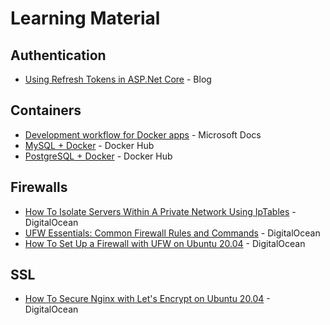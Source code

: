 # Learning Material

## Authentication
* [Using Refresh Tokens in ASP.Net Core](https://code-maze.com/using-refresh-tokens-in-asp-net-core-authentication/) - Blog

## Containers
* [Development workflow for Docker apps](https://docs.microsoft.com/en-us/dotnet/architecture/microservices/docker-application-development-process/docker-app-development-workflow) - Microsoft Docs
* [MySQL + Docker](https://hub.docker.com/_/mysql) - Docker Hub
* [PostgreSQL + Docker](https://hub.docker.com/_/postgres/) - Docker Hub

## Firewalls
* [How To Isolate Servers Within A Private Network Using IpTables](https://www.digitalocean.com/community/tutorials/how-to-isolate-servers-within-a-private-network-using-iptables) - DigitalOcean
* [UFW Essentials: Common Firewall Rules and Commands](https://www.digitalocean.com/community/tutorials/ufw-essentials-common-firewall-rules-and-commands) - DigitalOcean
* [How To Set Up a Firewall with UFW on Ubuntu 20.04](https://www.digitalocean.com/community/tutorials/how-to-set-up-a-firewall-with-ufw-on-ubuntu-20-04) - DigitalOcean

## SSL
* [How To Secure Nginx with Let's Encrypt on Ubuntu 20.04](https://www.digitalocean.com/community/tutorials/how-to-secure-nginx-with-let-s-encrypt-on-ubuntu-20-04) - DigitalOcean
